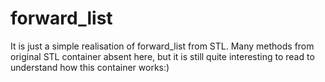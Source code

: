 # forward_list

It is just a simple realisation of forward_list from STL. Many methods from original STL container absent here, but it is still quite interesting to read to understand how this container works:)  
